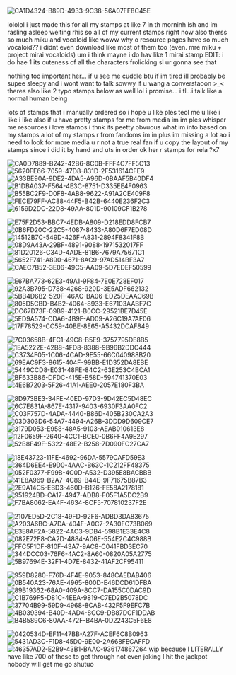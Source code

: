 ![CA1D4324-B89D-4933-9C38-56A07FF8C45E](https://github.com/koryeone/README/assets/135865337/084852df-7faf-4519-8656-f2db21867351)

lololol i just made this for all my stamps at like 7 in th morninh ish and im rasling asleep weiting rhis so all of my current stamps right now 
also therss so much miku and vocaloid like woww why o resource pages have so much vocaloid?? i didnt even download like most of them too (even. mre miku + project mirai vocaloids) um i think mayne i do hav like 1 mirai stamp EDIT: i do hae 1 its cuteness of all the characters frolicking sl ur gonna see that

nothing too important her... if u see me cuddle btu if im tired ill probably be supee sleepy and i wont want to talk sowwy if u wang a converstaoon >_< theres also like 2  typo stamps below as well lol i promise... i tl...i talk like a normal human being

lots of stamps that i manually ordered so i hope u like ples teol me u like i like i like also if u have pretty stamps for me from media im im ples whisper me resources i love stamos i thnk its peetty obvuous what im into based on my stamps a lot of my stamps r from fandoms im in plus im missing a lot ao i need to look for more media u r not a true real fan if u copy the layout of my stamps since i did it by hand and uts in order ok her r stamps for rela ?x7

![CA0D7889-B242-42B6-8C0B-FFF4C7FF5C13](https://github.com/koryeone/README/assets/135865337/6d3e313b-340b-490b-ab45-8199a1524b57) ![5620FE66-7059-47D8-831D-2F531614CFE9](https://github.com/koryeone/README/assets/135865337/17725fb6-e001-4f59-a010-984e7dfaea5e) ![A33BE90A-9DE2-4DA5-A96D-0BAAF5B40DF4](https://github.com/koryeone/README/assets/135865337/018fce71-7535-46a1-9179-83af978271a2) ![B1DBA037-F564-4E3C-8751-D335EE4F0963](https://github.com/koryeone/README/assets/135865337/c1a1c9c8-ba64-427b-88bc-99fcdaf730c7) ![B55BC2F9-D0F8-4AB8-9622-A91A2CE409F8](https://github.com/koryeone/README/assets/135865337/80592d8e-565c-47fd-8724-ba003ab37d5d) ![FECE79FF-AC88-44F5-B42B-6440E236F2C3](https://github.com/koryeone/README/assets/135865337/5bda5ef3-c73b-4844-8eae-d89eebd9c839) ![6159D2DC-22D8-49AA-801D-90109CF1B278](https://github.com/koryeone/README/assets/135865337/60f36e43-f922-470c-89c5-d13fd1206226)

![E75F2D53-BBC7-4EDB-A809-D218EDD8FCB7](https://github.com/koryeone/README/assets/135865337/3820f9a0-eaf6-44e8-920e-580622d994a2) ![0B6FD20C-22C5-4087-8433-A80D6F7ED08D](https://github.com/koryeone/README/assets/135865337/f4d6d396-8c94-4a79-8ba3-44ad17bd7939) ![14512B7C-549D-426F-A831-2894F8341F8B](https://github.com/koryeone/README/assets/135865337/56d4daa5-344e-47ee-8dc3-44a89ff185aa) ![08D9A43A-29BF-4891-9088-1971532017FF](https://github.com/koryeone/README/assets/135865337/6c0c2742-c34f-46e7-b813-90608daf782e) ![81D20126-C34D-4ADE-81B6-7679A75671C1](https://github.com/koryeone/README/assets/135865337/fdd6f439-bcae-43ed-b24b-4f260405c512) ![5652F741-A890-4671-8AC9-97AD514BF3A7](https://github.com/koryeone/README/assets/135865337/5344bc7c-e0fb-4c80-9854-d2febc3307bd) ![CAEC7B52-3E06-49C5-AA09-5D7EDEF50599](https://github.com/koryeone/README/assets/135865337/53e0c90d-eb4e-4b7b-a109-5657ab1ff3ab)

![E67BA773-62E3-49A1-9F84-7E0E728EF017](https://github.com/koryeone/README/assets/135865337/c11bf903-3222-4ae5-815e-656c336397b1) ![92A3B795-D788-4268-920D-3E5ADF662132](https://github.com/koryeone/README/assets/135865337/72088ede-961e-4511-9423-dc2b0ff0966d) ![5BB4D6B2-520F-46AC-BA06-ED25DEAAC69B](https://github.com/koryeone/README/assets/135865337/a2dbd881-3f7f-46ed-9f20-c51169998c6d) ![805D5CBD-B4B2-4064-8933-E67103AABF7C](https://github.com/koryeone/README/assets/135865337/318db8af-bc18-4df1-b9a4-eff0d77d2d1f) ![DC67D73F-09B9-4121-B0CC-29521BE7D45E](https://github.com/koryeone/README/assets/135865337/8d8c8e32-f87e-4a4d-a3a8-d2de7ac39e54) ![5ED9A574-CDA6-4B9F-AD09-A26C19A7AF06](https://github.com/koryeone/README/assets/135865337/c23f21f5-67e7-493d-b5c7-2c728c0f51c2) ![17F78529-CC59-40BE-8E65-A5432DCAF849](https://github.com/koryeone/README/assets/135865337/94b9b243-52dd-4f27-9514-2c59ef67f7e6)

![7C03658B-4FC1-49C8-B5E9-3757795DE8B5](https://github.com/koryeone/README/assets/135865337/641a1dd8-6819-4a64-821e-c4f536603292) ![1EA5222E-42B8-4FD8-8388-9B96B2DDC444](https://github.com/koryeone/README/assets/135865337/f9e2d5c1-c865-4967-8eba-03e8b55b6f2e) ![C3734F05-1C06-4CAD-9E55-66C040988B20](https://github.com/koryeone/README/assets/135865337/da38305a-acb1-4593-acfa-c13f13db0deb) ![69EAC9F3-8615-404F-99BB-E1D352DA8EBE](https://github.com/koryeone/README/assets/135865337/be569649-8bf2-477e-9419-ac0aca9eb86b) ![5449CCD8-E031-48FE-84C2-63E253C4BCA1](https://github.com/koryeone/README/assets/135865337/2f852c21-e619-46fd-9af9-775fe7b3f8a4) ![BF633B86-DFDC-415E-B58D-594741370E03](https://github.com/koryeone/README/assets/135865337/b71946b5-ac9c-46b9-9cb5-94284df8ee5b) ![4E6B7203-5F26-41A1-AEE0-2057E180F3BA](https://github.com/koryeone/README/assets/135865337/16024df0-2836-40e4-afbd-9666740c0cb4)

![8D973BE3-34FE-40ED-97D3-9D42EC5D48EC](https://github.com/koryeone/README/assets/135865337/fad3d3f3-e2f4-466d-8b31-306ff4628dac) ![6C7E831A-867E-4317-9403-6930F3AA0FC2](https://github.com/koryeone/README/assets/135865337/c5e4a99a-9c4d-4918-a3cd-a325ba9d7fcd) ![C03F757D-4ADA-4440-B86D-405B230CA2A3](https://github.com/koryeone/README/assets/135865337/6f00305d-e8b6-4f2c-85c0-c61f2daa97ad) ![03D303D6-54A7-4494-A26B-3DDD9D609CE7](https://github.com/koryeone/README/assets/135865337/7f22507d-3ed5-4ff9-a336-060c562028d7) ![3179D053-E958-48A5-9103-AEAB010613E8](https://github.com/koryeone/README/assets/135865337/3d5162f0-6f40-41bd-b617-62a60ecbc086) ![12F0659F-2640-4CC1-BCE0-0B6FF4A9E297](https://github.com/koryeone/README/assets/135865337/e13b277e-7b70-48b2-9089-b9f14515b2e6) ![52B8F49F-5322-48E2-B258-7D090FC27CA7](https://github.com/koryeone/README/assets/135865337/f92e9e61-efce-428a-8391-a35bcdff6a3a)

 ![18E43723-11FE-4692-96DA-5579CAFD59E3](https://github.com/koryeone/README/assets/135865337/42b3f613-2f4a-4453-ac44-dae76c8b7aa4) ![364D6EE4-E9D0-4AAC-B63C-1C212FF48375](https://github.com/koryeone/README/assets/135865337/88c2dcba-c851-4aef-91e4-0b12e5358161) ![052F0377-F99B-4C0D-A532-D395E8BACBBB](https://github.com/koryeone/README/assets/135865337/cca7a8b7-977e-47f5-839a-91d843e5824a)  ![41E8A969-B2A7-4C89-B44E-9F71675B87B3](https://github.com/koryeone/README/assets/135865337/17dec2f9-70ba-40d3-9238-399a4d2ced44) ![2E9A14C5-EBD3-460D-B126-FE58A2178181](https://github.com/koryeone/README/assets/135865337/5cdbe916-5f9a-4525-964d-d063cd06eb69) ![951924BD-CA17-4947-ADB8-F05F1A5DC2B9](https://github.com/koryeone/README/assets/135865337/91944cdc-93ae-474d-baff-a331bcd3af93) ![F7BA8062-EA4F-4634-8CF5-707810237F2E](https://github.com/koryeone/README/assets/135865337/aac2595a-d2ba-4ddb-9d98-eeba9dc29033)

![2107ED5D-2C18-49FD-92F6-ADBD3DA83675](https://github.com/koryeone/README/assets/135865337/44d2e1c6-c6d5-47b6-b1bb-86bef37809b9) ![A203A6BC-A7DA-404F-A0C7-2A30FC73B069](https://github.com/koryeone/README/assets/135865337/08a4ef41-1f87-4a9d-875f-2d4bb5eb09c8) ![E3E8AF2A-5822-4AC3-9DB4-598B1E33E4C8](https://github.com/koryeone/README/assets/135865337/41b320f2-f261-4ac1-ba4f-0b8f0357709b) ![082E72F8-CA2D-4884-A06E-554E2C4C988B](https://github.com/koryeone/README/assets/135865337/ecdfffc3-21a4-4d51-8e66-90e7f588f9cd) ![FFC5F1DF-810F-43A7-9AC8-C041FBD3EC70](https://github.com/koryeone/README/assets/135865337/b32a9133-a644-4236-bfd7-0c3cc9fe8175) ![344DCC03-76F6-4AC2-8A60-0820A05A2775](https://github.com/koryeone/README/assets/135865337/49a34e23-fd8b-4606-90ea-d0ce362c762e) ![5B97694E-32F1-4D7E-8432-41AF2CF95411](https://github.com/koryeone/README/assets/135865337/22159ea4-6300-4f8a-9ee7-68bd8477bcd6)

![959D8280-F76D-4F4E-9053-848CAEDAB406](https://github.com/koryeone/README/assets/135865337/0bdbbca1-4cb8-46a6-88b3-c130e25dbe89) ![0B540A23-76AE-4965-800D-E46DCD61DFBA](https://github.com/koryeone/README/assets/135865337/555f90f6-d833-44e9-8447-0dffeabb9fba) ![89B19362-68A0-409A-8CC7-DA155C0DAC9D](https://github.com/koryeone/README/assets/135865337/367190cb-ac45-40b5-bece-c8b9ce62ffba) ![C1B769F5-D81C-4EEA-9819-C7ED2B5078DC](https://github.com/koryeone/README/assets/135865337/06c630ae-9c91-4d60-9758-e9f14f4971d3) ![37704B99-59D9-4968-8CAB-432F5F9EFC7B](https://github.com/koryeone/README/assets/135865337/8412d259-ee42-4c43-874a-050a17bafb97) ![4B039394-B40D-4AD4-8CC9-DB87DCF1DDAB](https://github.com/koryeone/README/assets/135865337/9608c5e1-ef8c-4379-ad9e-baef8edc3698) ![B4B589C6-80AA-472F-B4BA-0D2243C5F6E8](https://github.com/koryeone/README/assets/135865337/cec455a7-aaff-4b62-ba47-9e2283dffc21)


![0420534D-EF11-47BB-A27F-ACEF6C8B0963](https://github.com/koryeone/README/assets/135865337/098a5071-d97f-4b9d-b518-07bd81c44cee) ![5431AD3C-F1D8-45D0-9E00-2A668FECAFFD](https://github.com/koryeone/README/assets/135865337/c8808bfe-c1f1-4ec0-917f-abec092ea223) ![46357AD2-E2B9-43B1-BAAC-936174867264](https://github.com/koryeone/README/assets/135865337/071ad083-3fde-4356-bb89-23ea68942666) wip because I LITERALLY have like 700 of these to get through not even joking I hit the jackpot nobody will get me go shutuo
